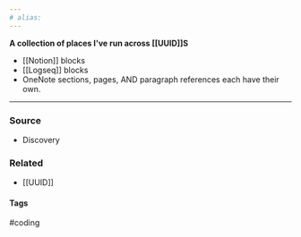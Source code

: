 ```yaml
---
# alias:
---
```

**A collection of places I've run across [[UUID]]S**

- [[Notion]] blocks
- [[Logseq]] blocks
- OneNote sections, pages, AND paragraph references each have their own.

---
### Source
- Discovery

### Related
- [[UUID]]

#### Tags
#coding 